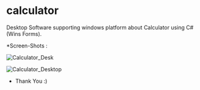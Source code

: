 # calculator
Desktop Software supporting windows platform about Calculator using C#(Wins Forms).

*Screen-Shots :

![Calculator_Desk](https://user-images.githubusercontent.com/118722790/227759044-e8f6c6ed-9688-4837-b4e6-f03daed7ba83.png)


![Calculator_Desktop](https://user-images.githubusercontent.com/118722790/227759067-10c07d15-3b56-4288-8429-5ff7efadab3e.png)


*  Thank You :)
